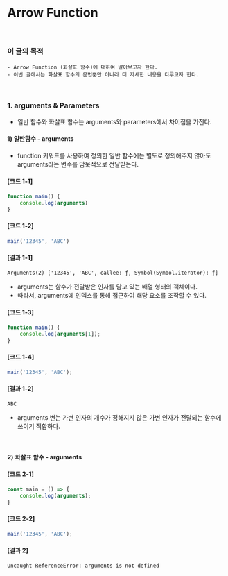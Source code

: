 # Arrow Function
<br/>

### 이 글의 목적
    - Arrow Function (화살표 함수)에 대하여 알아보고자 한다.
    - 이번 글에서는 화살표 함수의 문법뿐만 아니라 더 자세한 내용을 다루고자 한다.
<br/>

### 1. arguments & Parameters
- 일반 함수와 화살표 함수는 arguments와 parameters에서 차이점을 가진다.
#### 1) 일반함수 - arguments
- function 키워드를 사용하여 정의한 일반 함수에는 별도로 정의해주지 않아도 arguments라는 변수를 암묵적으로 전달받는다.
#### [코드 1-1]
```javascript
function main() {
    console.log(arguments)
}
```
#### [코드 1-2]
```javascript
main('12345', 'ABC')
```
#### [결과 1-1]
```plaintext
Arguments(2) ['12345', 'ABC', callee: ƒ, Symbol(Symbol.iterator): ƒ]
```
- arguments는 함수가 전달받은 인자를 담고 있는 배열 형태의 객체이다.
- 따라서, arguments에 인덱스를 통해 접근하여 해당 요소를 조작할 수 있다.
#### [코드 1-3]
```javascript
function main() {
    console.log(arguments[1]);
}
```
#### [코드 1-4]
```javascript
main('12345', 'ABC');
```
#### [결과 1-2]
```plaintext
ABC
```
- arguments 변는 가변 인자의 개수가 정해지지 않은 가변 인자가 전달되는 함수에 쓰이기 적합하다.
<br/>

#### 2) 화살표 함수 - arguments
#### [코드 2-1]
```javascript
const main = () => {
    console.log(arguments);
}
```
#### [코드 2-2]
```javascript
main('12345', 'ABC');
```
#### [결과 2]
```plaintext
Uncaught ReferenceError: arguments is not defined
```
